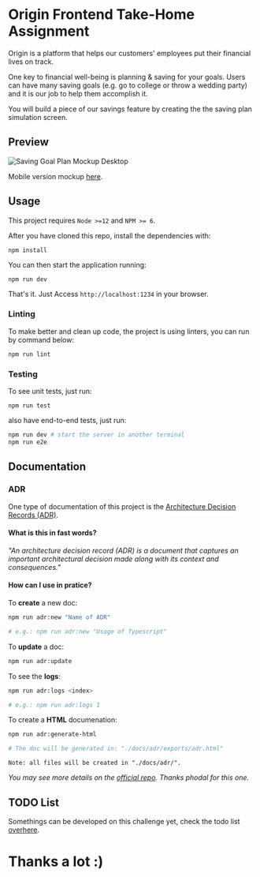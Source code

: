 # Origin Frontend Take-Home Assignment

Origin is a platform that helps our customers' employees put their financial lives on track.

One key to financial well-being is planning & saving for your goals. Users can have many saving goals (e.g. go to college or throw a wedding party) and it is our job to help them accomplish it.

You will build a piece of our savings feature by creating the the saving plan simulation screen.

## Preview

![Saving Goal Plan Mockup Desktop](https://github.com/salesgu/origin-frontend-challenge/blob/master/mockups/saving-goal-plan-desk.png)

Mobile version mockup [here](https://github.com/salesgu/origin-frontend-challenge/blob/master/mockups/saving-goal-plan-mobile.png).

## Usage

This project requires `Node >=12` and `NPM >= 6`.

After you have cloned this repo, install the dependencies with:

```
npm install
```

You can then start the application running:

```
npm run dev
```

That's it. Just Access `http://localhost:1234` in your browser.

### Linting

To make better and clean up code, the project is using linters, you can run by command below:

```
npm run lint
```

### Testing

To see unit tests, just run:

```
npm run test
```


also have end-to-end tests, just run:

```bash
npm run dev # start the server in another terminal
npm run e2e
```

## Documentation

### ADR

One type of documentation of this project is the [Architecture Decision Records (ADR)](https://github.com/joelparkerhenderson/architecture_decision_record).

#### What is this in fast words?

_"An architecture decision record (ADR) is a document that captures an important architectural decision made along with its context and consequences."_

#### How can I use in pratice?

To **create** a new doc:

```bash
npm run adr:new "Name of ADR"

# e.g.: npm run adr:new "Usage of Typescript"
```

To **update** a doc:

```bash
npm run adr:update
```

To see the **logs**:

```bash
npm run adr:logs <index>

# e.g.: npm run adr:logs 1
```

To create a **HTML** documenation:

```bash
npm run adr:generate-html

# The doc will be generated in: "./docs/adr/exports/adr.html"
```

`Note: all files will be created in "./docs/adr/".`

_You may see more details on the [official repo](https://github.com/phodal/adr). Thanks phodal for this one._

## TODO List

Somethings can be developed on this challenge yet, check the todo list [overhere](https://github.com/salesgu/origin-frontend-challenge/blob/master/TODO.md).

# Thanks a lot :)
